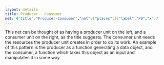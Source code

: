 ```yaml
---
layout: details
title: Producer - Consumer
net: {"title":"Producer-Consumer","net":{"places":[{"label":"P0","x":7,"y":1},{"label":"P1","x":7,"y":14},{"label":"P2","x":20,"y":8},{"label":"P3","x":33,"y":1},{"label":"P4","x":33,"y":14}],"transitions":[{"label":"T0","x":1.55,"y":8,"pre":{"P1":1},"post":{"P0":1}},{"label":"T1","x":13.55,"y":8,"pre":{"P0":1},"post":{"P1":1,"P2":1}},{"label":"T2","x":27.55,"y":8,"pre":{"P2":1,"P4":1},"post":{"P3":1}},{"label":"T3","x":39.55,"y":8,"pre":{"P3":1},"post":{"P4":1}}],"marking":{"P0":1,"P4":1}}}
---
```

This net can be thought of as having a producer unit on the left, and a consumer unit on the right, as the title suggests. The consumer unit needs the resources the producer unit creates in order to do its work. An example of this pattern is the producer as a function generating a data object, and the consumer, a function which takes this object as an input and manipulates it in some way.
